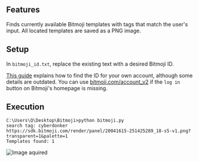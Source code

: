 ## Features
Finds currently available Bitmoji templates with tags that match the user's input. All located templates are saved as a PNG image.

## Setup
In `bitmoji_id.txt`, replace the existing text with a desired Bitmoji ID. 

[This guide](https://github.com/matthewnau/libmoji/wiki/Finding-Your-ID) explains how to find the ID for your own account, although some details are outdated. You can use [bitmoji.com/account_v2](https://www.bitmoji.com/account_v2/) if the `log in` button on Bitmoji's homepage is missing.

## Execution
```shell
C:\Users\Q\Desktop\Bitmoji>python bitmoji.py
search tag: cyberdonker
https://sdk.bitmoji.com/render/panel/20041615-251425289_18-s5-v1.png?transparent=1&palette=1
Templates found: 1
```

![Image aquired](https://sdk.bitmoji.com/render/panel/20041615-251425289_18-s5-v1.png?transparent=1&palette=1)
